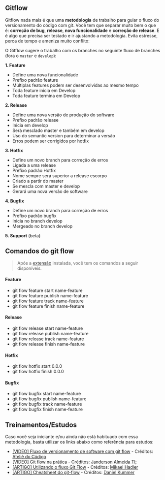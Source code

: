 ## Gitflow

Gitflow nada mais é que uma **metodologia** de trabalho para guiar o fluxo do versionamento do código com git. Você tem que separar muito bem o que é: **correção de bug**, **release**, **nova funcionalidade** e **correção de release**. E é algo que precisa ser testado e ir ajustando a metodologia. Evita estresse, perca de tempo e ameniza muito conflito:

O Gitflow sugere o trabalho com os branches no seguinte fluxo de branches (fora o `master` e `develop`):

**1. Feature**
   * Define uma nova funcionalidade
   * Prefixo padrão feature
   * Múltiplas features podem ser desenvolvidas ao mesmo tempo
   * Toda feature inicia em Develop
   * Toda feature termina em Develop

**2. Release**
   * Define uma nova versão de produção do software
   * Prefixo padrão release
   * Inicia em develop
   * Será mesclado master e também em develop
   * Uso do semantic version para determinar a versão
   * Erros podem ser corrigidos por hotfix

**3. Hotfix**
   * Define um novo branch para correção de erros
   * Ligada a uma release
   * Prefixo padrão Hotfix
   * Nome sempre será superior a release escorpo
   * Criado a partir do master
   * Se mescla com master e develop
   * Gerará uma nova versão de software

**4. Bugfix**
   * Define um novo branch para correção de erros
   * Prefixo padrão bugfix
   * Inicia no branch develop
   * Mergeado no branch develop

**5. Support** (beta)


## Comandos do git flow

> Após a [extensão](https://danielkummer.github.io/git-flow-cheatsheet/index.pt_BR.html#instalacao) instalada, você tem os comandos a seguir disponíveis.

#### Feature
  * git flow feature start name-feature
  * git flow feature publish name-feature
  * git flow feature track name-feature
  * git flow feature finish name-feature

#### Release
  * git flow release start name-feature
  * git flow release publish name-feature
  * git flow release track name-feature
  * git flow release finish name-feature

#### Hotfix
  * git flow hotfix start 0.0.0
  * git flow hotfix finish 0.0.0

#### Bugfix
  * git flow bugfix start name-feature
  * git flow bugfix publish name-feature
  * git flow bugfix track name-feature
  * git flow bugfix finish name-feature
  
## Treinamentos/Estudos

Caso você seja iniciante e/ou ainda não está habituado com essa metodologia, basta utilizar os links abaixo como referência para estudos:

  * [[VIDEO] Fluxo de versionamento de software com git flow](https://www.youtube.com/watch?v=0L1zx7l6JSc) - Créditos: [Ateliê do Código](https://www.youtube.com/channel/UCJtkz7su6iT_jZva5RoSZiQ)
  * [[VIDEO] Git flow na prática](https://www.youtube.com/watch?v=p1VAghNq-qg) - Créditos: [Janderson Almeida TI](https://www.youtube.com/channel/UCwU-2B-jnOX_3mz7NFsxO7g);
  * [[ARTIGO] Utilizando o fluxo Git Flow](https://medium.com/trainingcenter/utilizando-o-fluxo-git-flow-e63d5e0d5e04) - Créditos: [Mikael Hadler](https://medium.com/@cabrito?source=post_header_lockup)
  * [[ARTIGO] Cheatsheet do git-flow](http://danielkummer.github.io/git-flow-cheatsheet/index.pt_BR.html) - Créditos: [Daniel Kummer](https://github.com/danielkummer)
